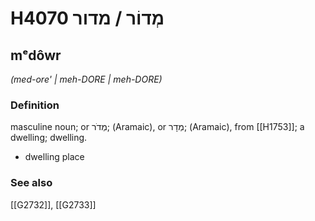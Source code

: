 # H4070 מְדוֹר / מדור

## mᵉdôwr

_(med-ore' | meh-DORE | meh-DORE)_

### Definition

masculine noun; or מְדֹר; (Aramaic), or מְדָר; (Aramaic), from [[H1753]]; a dwelling; dwelling.

- dwelling place
### See also

[[G2732]], [[G2733]]

